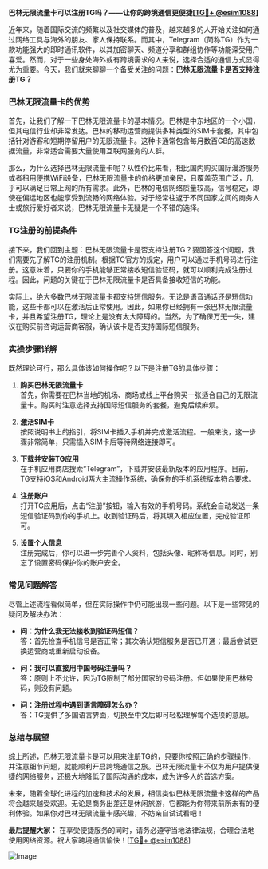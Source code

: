 **巴林无限流量卡可以注册TG吗？——让你的跨境通信更便捷[[TG💪+ @esim1088](https://t.me/s/esim1088)]**

近年来，随着国际交流的频繁以及社交媒体的普及，越来越多的人开始关注如何通过网络工具与海外的朋友、家人保持联系。而其中，Telegram（简称TG）作为一款功能强大的即时通讯软件，以其加密聊天、频道分享和群组协作等功能深受用户喜爱。然而，对于一些身处海外或有跨境需求的人来说，选择合适的通信方式显得尤为重要。今天，我们就来聊聊一个备受关注的问题：**巴林无限流量卡是否支持注册TG？**

### 巴林无限流量卡的优势

首先，让我们了解一下巴林无限流量卡的基本情况。巴林是中东地区的一个小国，但其电信行业却非常发达。巴林的移动运营商提供多种类型的SIM卡套餐，其中包括针对游客和短期停留用户的无限流量卡。这种卡通常包含每月数百GB的高速数据流量，非常适合需要大量使用互联网服务的人群。

那么，为什么选择巴林无限流量卡呢？从性价比来看，相比国内购买国际漫游服务或者租用便携WiFi设备，巴林无限流量卡的价格更加亲民，且覆盖范围广泛，几乎可以满足日常上网的所有需求。此外，巴林的电信网络质量较高，信号稳定，即使在偏远地区也能享受到流畅的网络体验。对于经常往返于不同国家之间的商务人士或旅行爱好者来说，巴林无限流量卡无疑是一个不错的选择。

### TG注册的前提条件

接下来，我们回到主题：巴林无限流量卡是否支持注册TG？要回答这个问题，我们需要先了解TG的注册机制。根据TG官方的规定，用户可以通过手机号码进行注册。这意味着，只要你的手机能够正常接收短信验证码，就可以顺利完成注册过程。因此，问题的关键在于巴林无限流量卡是否具备接收短信的功能。

实际上，绝大多数巴林无限流量卡都支持短信服务。无论是语音通话还是短信功能，这些卡都可以在激活后正常使用。因此，如果你已经拥有一张巴林无限流量卡，并且希望注册TG，理论上是没有太大障碍的。当然，为了确保万无一失，建议在购买前咨询运营商客服，确认该卡是否支持国际短信服务。

### 实操步骤详解

既然理论可行，那么具体该如何操作呢？以下是注册TG的具体步骤：

1. **购买巴林无限流量卡**  
   首先，你需要在巴林当地的机场、商场或线上平台购买一张适合自己的无限流量卡。购买时注意选择支持国际短信服务的套餐，避免后续麻烦。

2. **激活SIM卡**  
   按照说明书上的指引，将SIM卡插入手机并完成激活流程。一般来说，这一步骤非常简单，只需插入SIM卡后等待网络连接即可。

3. **下载并安装TG应用**  
   在手机应用商店搜索“Telegram”，下载并安装最新版本的应用程序。目前，TG支持iOS和Android两大主流操作系统，确保你的手机系统版本符合要求。

4. **注册账户**  
   打开TG应用后，点击“注册”按钮，输入有效的手机号码。系统会自动发送一条短信验证码到你的手机上。收到验证码后，将其填入相应位置，完成验证即可。

5. **设置个人信息**  
   注册完成后，你可以进一步完善个人资料，包括头像、昵称等信息。同时，别忘了设置密码保护你的账户安全。

### 常见问题解答

尽管上述流程看似简单，但在实际操作中仍可能出现一些问题。以下是一些常见的疑问及解决办法：

- **问：为什么我无法接收到验证码短信？**  
  答：首先检查手机信号是否正常；其次确认短信服务是否已开通；最后尝试更换运营商或重新启动设备。

- **问：我可以直接用中国号码注册吗？**  
  答：原则上不允许，因为TG限制了部分国家的号码注册。但如果使用巴林号码，则没有问题。

- **问：注册过程中遇到语言障碍怎么办？**  
  答：TG提供了多国语言界面，切换至中文后即可轻松理解每个选项的意思。

### 总结与展望

综上所述，巴林无限流量卡是可以用来注册TG的，只要你按照正确的步骤操作，并注意细节问题，就能顺利开启跨境通信之旅。巴林无限流量卡不仅为用户提供便捷的网络服务，还极大地降低了国际沟通的成本，成为许多人的首选方案。

未来，随着全球化进程的加速和技术的发展，相信类似巴林无限流量卡这样的产品将会越来越受欢迎。无论是商务出差还是休闲旅游，它都能为你带来前所未有的便利体验。如果你对巴林无限流量卡感兴趣，不妨亲自试试看吧！

**最后提醒大家：** 在享受便捷服务的同时，请务必遵守当地法律法规，合理合法地使用网络资源。祝大家跨境通信愉快！[[TG💪+ @esim1088](https://t.me/s/esim1088)] 

![Image](https://i.postimg.cc/4NQfJmqS/Snipaste-2025-05-13-00-14-12.png)